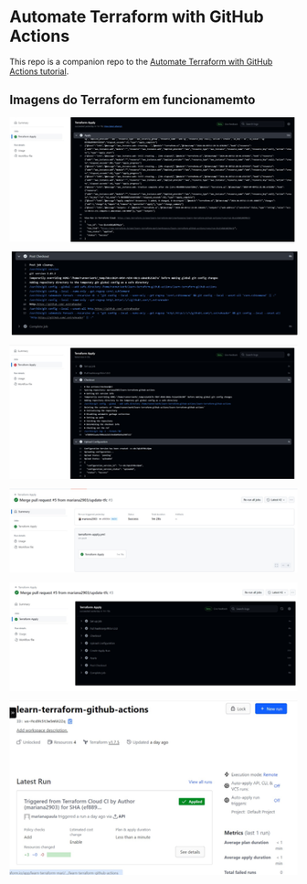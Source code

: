 # Automate Terraform with GitHub Actions

This repo is a companion repo to the [Automate Terraform with GitHub Actions tutorial](https://developer.hashicorp.com/terraform/tutorials/automation/github-actions).

## Imagens do Terraform em funcionamemto 

<img src="./Assets/picture1.jpeg"></img>

<img src="./Assets/picture2.jpeg"></img>

<img src="./Assets/picture3.jpeg"></img>

<img src="./Assets/picture4.jpeg"></img>

<img src="./Assets/picture5.jpeg"></img>

<img src="./Assets/picture6.jpeg"></img>
